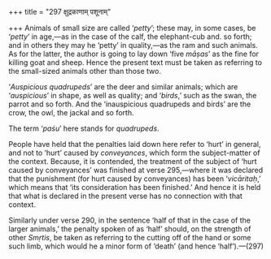 +++
title = "297 क्षुद्रकाणाम् पशूनाम्"

+++
Animals of small size are called ‘*petty*’; these may, in some cases, be
‘*petty*’ in age,—as in the case of the calf, the elephant-cub and. so
forth; and in others they may he ‘petty’ in quality,—as the ram and such
animals. As for the latter, the author is going to lay down ‘five
*māṣas*’ as the fine for killing goat and sheep. Hence the present text
must be taken as referring to the small-sized animals other than those
two.

‘*Auspicious quadrupeds*’ are the deer and similar animals; which are
‘*auspicious*’ in shape, as well as quality; and ‘*birds*,’ such as the
swan, the parrot and so forth. And the ‘inauspicious quadrupeds and
birds’ are the crow, the owl, the jackal and so forth.

The term ‘*paśu*’ here stands for *quadrupeds*.

People have held that the penalties laid down here refer to ‘hurt’ in
general, and not to ‘hurt’ caused by *conveyances*, which form the
subject-matter of the context. Because, it is contended, the treatment
of the subject of ‘hurt caused by conveyances’ was finished at verse
295,—where it was declared that the punishment (for hurt caused by
conveyances) has been ‘*vicāritaḥ*,’ which means that ‘its consideration
has been finished.’ And hence it is held that what is declared in the
present verse has no connection with that context.

Similarly under verse 290, in the sentence ‘half of that in the case of
the larger animals,’ the penalty spoken of as ‘half’ should, on the
strength of other *Smṛtis*, be taken as referring to the cutting off of
the hand or some such limb, which would he a minor form of ‘death’ (and
hence ‘half’).—(297)


